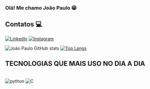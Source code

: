 ### Olá! Me chamo João Paulo 😁

## Contatos 💻
[![LinkedIn](https://img.shields.io/badge/LinkedIn-0077B5?style=for-the-badge&logo=linkedin&logoColor=white)](linkedin.com/in/joão-paulo-carneiro-fialho-a7aa6a243/)
[![Instagram](https://img.shields.io/badge/Instagram-E4405F?style=for-the-badge&logo=instagram&logoColor=white)](https://www.instagram.com/j_paulo_fialho/)


![João Paulo GitHub stats](https://github-readme-stats.vercel.app/api?username=JoaoPauloFialho&show_icons=true&theme=radical)
[![Top Langs](https://github-readme-stats.vercel.app/api/top-langs/?username=JoaoPauloFialho&layout=compact)](https://github.com/anuraghazra/github-readme-stats)

## TECNOLOGIAS QUE MAIS USO NO DIA A DIA

<div style="display: inline_block"><br/>
  <img align="center" alt="python" scr="https://img.shields.io/badge/Python-3776AB?style=for-the-badge&logo=python&logoColor=white" />
  <img align="center" alt="C" scr="	https://img.shields.io/badge/C-00599C?style=for-the-badge&logo=c&logoColor=white" />
</div>
